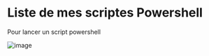 # Liste de mes scriptes Powershell
Pour lancer un script powershell

![image](https://user-images.githubusercontent.com/102228896/160788956-f57e86e9-702a-4c64-8832-9c210c73ee65.png)
